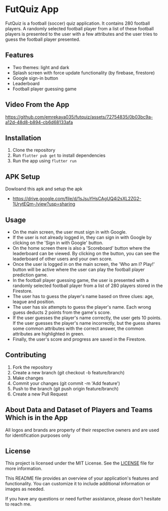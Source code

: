 # FutQuiz App
FutQuiz is a football (soccer) quiz application. It contains 280 football players. A randomly selected football player from a list of these football players is presented to the user with a few attributes and the user tries to guess the football player presented.

## Features
*  Two themes: light and dark
*  Splash screen with force update functionality (by firebase, firestore)
*  Google sign-in button
*  Leaderboard
*  Football player guessing game

## Video From the App
https://github.com/emrekaya035/futquiz/assets/72754835/0b03bc9a-a12d-48d8-b894-cb6d68133afa

## Installation
1.  Clone the repository
2.  Run ``flutter pub get`` to install dependencies
3.  Run the app using ``flutter run``

## APK Setup
Dowloand this apk and setup the apk
*  https://drive.google.com/file/d/1sJsuYHsCAgUQ4i2sXL2ZG2-1UrytEQm-/view?usp=sharing

## Usage
*  On the main screen, the user must sign in with Google.
*  If the user is not already logged in, they can sign in with Google by clicking on the 'Sign in with Google' button.
*  On the home screen there is also a 'Scoreboard' button where the leaderboard can be viewed. By clicking on the button, you can see the leaderboard of other users and your own score.
*  Once the user is logged in on the main screen, the 'Who am I? Play!' button will be active where the user can play the football player prediction game.
*  In the football player guessing game, the user is presented with a randomly selected football player from a list of 280 players stored in the Firestore.
*  The user has to guess the player's name based on three clues: age, league and position.
*  The user has six attempts to guess the player's name. Each wrong guess deducts 2 points from the game's score.
*  If the user guesses the player's name correctly, the user gets 10 points. If the user guesses the player's name incorrectly, but the guess shares some common attributes with the correct answer, the common attributes are highlighted in green.
*  Finally, the user's score and progress are saved in the Firestore.

## Contributing
1.  Fork the repository
2.  Create a new branch (git checkout -b feature/branch)
3.  Make changes
4.  Commit your changes (git commit -m 'Add feature')
5.  Push to the branch (git push origin feature/branch)
6.  Create a new Pull Request

## About Data and Dataset of Players and Teams Which is in the App
All logos and brands are property of their respective owners and are used for identification purposes only

## License
This project is licensed under the MIT License. See the [LICENSE](https://github.com/emrekaya035/futquiz/blob/main/LICENSE.md) file for more information.

This README file provides an overview of your application's features and functionality. You can customize it to include additional information or images as needed.

If you have any questions or need further assistance, please don't hesitate to reach me.


